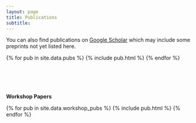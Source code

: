 ```yaml
---
layout: page
title: Publications
subtitle:
---
```


<style>
  /* Adjust the page width just for this page alone. */
  .container-md {
    max-width: 1800px; /* Set your desired maximum width */
    margin-left: auto;
    margin-right: auto;
  }

  /* Add any other custom styles for the page */
  body {
    margin: 0; /* Set margin to 0 for the entire body */
  }
</style>

You can also find publications on <a href="https://scholar.google.com/citations?hl=en&user=ECHSnpYAAAAJ">Google Scholar</a> which may include some preprints not yet listed here.

<!-- Just make a table and iterate through publications. -->
<table cellpadding="10" width="100%">
    {% for pub in site.data.pubs %}
        {% include pub.html %}
    {% endfor %}
</table>

<!-- Daniel: doing this to add a separate workshop publication section. -->
<div style="height: 40px;"></div>

**Workshop Papers**

<!--Daniel: uses the same pub.html, but a different data.workshop_pubs -->
<table cellpadding="10" width="100%">
    {% for pub in site.data.workshop_pubs %}
        {% include pub.html %}
    {% endfor %}
</table>
